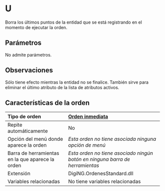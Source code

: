 # U

Borra los últimos puntos de la entidad que se está registrando en el momento de ejecutar la orden.

## Parámetros

No admite parámetros.

## Observaciones

Sólo tiene efecto mientras la entidad no se finalice. También sirve para eliminar el último atributo de la lista de atributos activos.

## Características de la orden

| Tipo de orden | [Orden inmediata]() |
| :--- | :--- |
| Repite automáticamente | No |
| Opción del menú donde aparece la orden | _Esta orden no tiene asociada ninguna opción de menú_ |
| Barra de herramientas en la que aparece la orden | _Esta orden no tiene asociado ningún botón en ninguna barra de herramientas_ |
| Extensión | DigiNG.OrdenesStandard.dll |
| Variables relacionadas | No tiene variables relacionadas |

